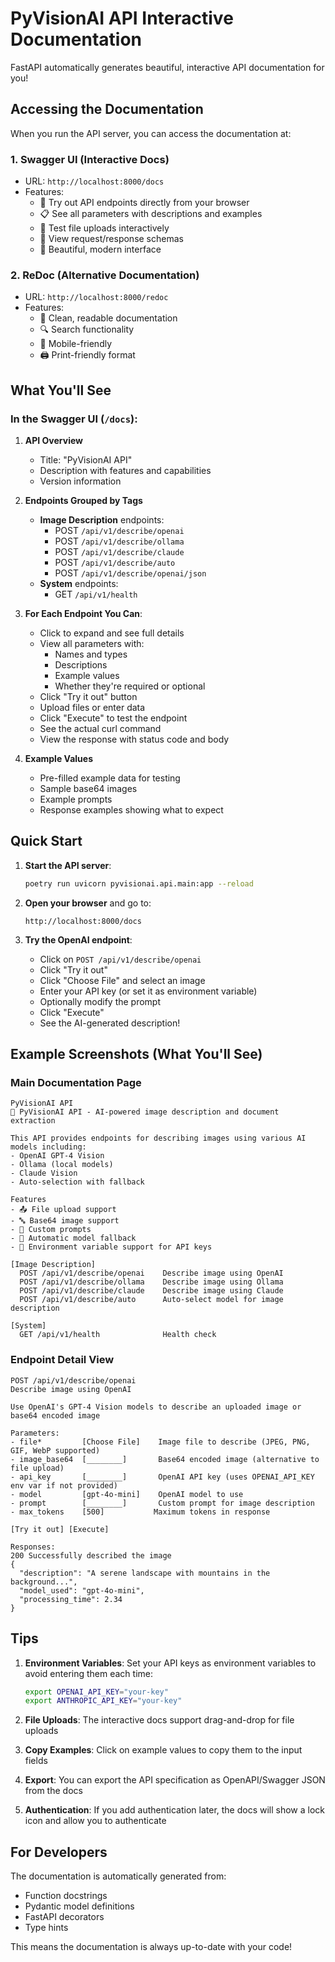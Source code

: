 # PyVisionAI API Interactive Documentation

FastAPI automatically generates beautiful, interactive API documentation for you!

## Accessing the Documentation

When you run the API server, you can access the documentation at:

### 1. **Swagger UI** (Interactive Docs)
- URL: `http://localhost:8000/docs`
- Features:
  - 🎯 Try out API endpoints directly from your browser
  - 📋 See all parameters with descriptions and examples
  - 🔄 Test file uploads interactively
  - 📝 View request/response schemas
  - 🎨 Beautiful, modern interface

### 2. **ReDoc** (Alternative Documentation)
- URL: `http://localhost:8000/redoc`
- Features:
  - 📖 Clean, readable documentation
  - 🔍 Search functionality
  - 📱 Mobile-friendly
  - 🖨️ Print-friendly format

## What You'll See

### In the Swagger UI (`/docs`):

1. **API Overview**
   - Title: "PyVisionAI API"
   - Description with features and capabilities
   - Version information

2. **Endpoints Grouped by Tags**
   - **Image Description** endpoints:
     - POST `/api/v1/describe/openai`
     - POST `/api/v1/describe/ollama`
     - POST `/api/v1/describe/claude`
     - POST `/api/v1/describe/auto`
     - POST `/api/v1/describe/openai/json`
   - **System** endpoints:
     - GET `/api/v1/health`

3. **For Each Endpoint You Can**:
   - Click to expand and see full details
   - View all parameters with:
     - Names and types
     - Descriptions
     - Example values
     - Whether they're required or optional
   - Click "Try it out" button
   - Upload files or enter data
   - Click "Execute" to test the endpoint
   - See the actual curl command
   - View the response with status code and body

4. **Example Values**
   - Pre-filled example data for testing
   - Sample base64 images
   - Example prompts
   - Response examples showing what to expect

## Quick Start

1. **Start the API server**:
   ```bash
   poetry run uvicorn pyvisionai.api.main:app --reload
   ```

2. **Open your browser** and go to:
   ```
   http://localhost:8000/docs
   ```

3. **Try the OpenAI endpoint**:
   - Click on `POST /api/v1/describe/openai`
   - Click "Try it out"
   - Click "Choose File" and select an image
   - Enter your API key (or set it as environment variable)
   - Optionally modify the prompt
   - Click "Execute"
   - See the AI-generated description!

## Example Screenshots (What You'll See)

### Main Documentation Page
```
PyVisionAI API
🚀 PyVisionAI API - AI-powered image description and document extraction

This API provides endpoints for describing images using various AI models including:
- OpenAI GPT-4 Vision
- Ollama (local models)
- Claude Vision
- Auto-selection with fallback

Features
- 📤 File upload support
- 🔤 Base64 image support
- 🎯 Custom prompts
- 🔄 Automatic model fallback
- 🔑 Environment variable support for API keys

[Image Description]
  POST /api/v1/describe/openai    Describe image using OpenAI
  POST /api/v1/describe/ollama    Describe image using Ollama
  POST /api/v1/describe/claude    Describe image using Claude
  POST /api/v1/describe/auto      Auto-select model for image description

[System]
  GET /api/v1/health              Health check
```

### Endpoint Detail View
```
POST /api/v1/describe/openai
Describe image using OpenAI

Use OpenAI's GPT-4 Vision models to describe an uploaded image or base64 encoded image

Parameters:
- file*         [Choose File]    Image file to describe (JPEG, PNG, GIF, WebP supported)
- image_base64  [________]       Base64 encoded image (alternative to file upload)
- api_key       [________]       OpenAI API key (uses OPENAI_API_KEY env var if not provided)
- model         [gpt-4o-mini]    OpenAI model to use
- prompt        [________]       Custom prompt for image description
- max_tokens    [500]           Maximum tokens in response

[Try it out] [Execute]

Responses:
200 Successfully described the image
{
  "description": "A serene landscape with mountains in the background...",
  "model_used": "gpt-4o-mini",
  "processing_time": 2.34
}
```

## Tips

1. **Environment Variables**: Set your API keys as environment variables to avoid entering them each time:
   ```bash
   export OPENAI_API_KEY="your-key"
   export ANTHROPIC_API_KEY="your-key"
   ```

2. **File Uploads**: The interactive docs support drag-and-drop for file uploads

3. **Copy Examples**: Click on example values to copy them to the input fields

4. **Export**: You can export the API specification as OpenAPI/Swagger JSON from the docs

5. **Authentication**: If you add authentication later, the docs will show a lock icon and allow you to authenticate

## For Developers

The documentation is automatically generated from:
- Function docstrings
- Pydantic model definitions
- FastAPI decorators
- Type hints

This means the documentation is always up-to-date with your code!
